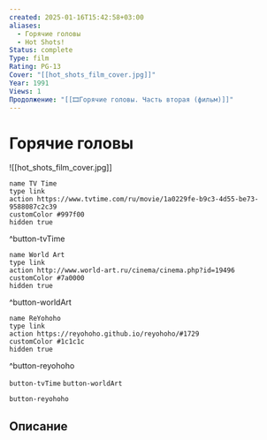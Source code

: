 ```yaml
---
created: 2025-01-16T15:42:58+03:00
aliases:
  - Горячие головы
  - Hot Shots!
Status: complete
Type: film
Rating: PG-13
Cover: "[[hot_shots_film_cover.jpg]]"
Year: 1991
Views: 1
Продолжение: "[[🎞Горячие головы. Часть вторая (фильм)]]"
---
```


# Горячие головы

![[hot_shots_film_cover.jpg]]

```button
name TV Time
type link
action https://www.tvtime.com/ru/movie/1a0229fe-b9c3-4d55-be73-9588087c2c39
customColor #997f00
hidden true
```
^button-tvTime

```button
name World Art
type link
action http://www.world-art.ru/cinema/cinema.php?id=19496
customColor #7a0000
hidden true
```
^button-worldArt

```button
name ReYohoho
type link
action https://reyohoho.github.io/reyohoho/#1729
customColor #1c1c1c
hidden true
```
^button-reyohoho



`button-tvTime` `button-worldArt`

`button-reyohoho`

## Описание



